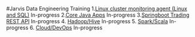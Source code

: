 #Jarvis Data Engineering Training
1.[Linux cluster monitoring agent (Linux and SQL)](./linux_sql) In-progress
2.[Core Java Apps](./core_java) In-progress
3.[Springboot Trading REST API](./springboot) In-progress
4. [Hadoop/Hive](./hadoop) In-progress
5. [Spark/Scala](./spark) In-progress
6. [Cloud/DevOps](./cloud_devops) In-progress
